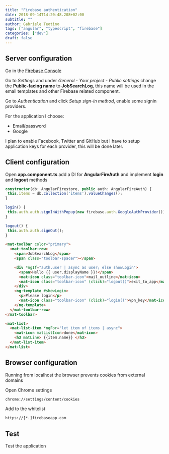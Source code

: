 ```yaml
---
title: "Firebase authentication"
date: 2018-09-14T14:20:48.208+02:00
subtitle: ""
author: Gabriele Teotino
tags: ["angular", "typescript", "firebase"]
categories: ["dev"]
draft: false
---
```


<!--more-->

## Server configuration

Go in the [Firebase Console](https://console.firebase.google.com/?hl=en)

Go to *Settings* and under *General - Your project - Public settings* change the **Public-facing name** to **JobSearchLog**, this name will be used in the email templates and other Firebase related component.

Go to *Authentication* and click *Setup sign-in method*, enable some signin providers.

For the application I choose:

- Email/password
- Google

I plan to enable Facebook, Twitter and GitHub but I have to setup application keys for each provider, this will be done later.

## Client configuration

Open **app.component.ts** add a DI for **AngularFireAuth** and implement **login** and **logout** methods

```typescript
constructor(db: AngularFirestore, public auth: AngularFireAuth) {
 this.items = db.collection('items').valueChanges();
}

login() {
 this.auth.auth.signInWithPopup(new firebase.auth.GoogleAuthProvider());
}

logout() {
 this.auth.auth.signOut();
}
```

```html
<mat-toolbar color="primary">
  <mat-toolbar-row>
    <span>JobSearchLog</span>
    <span class="toolbar-spacer"></span>

    <div *ngIf="auth.user | async as user; else showLogin">
      <span>Hello {{ user.displayName }}!</span>
      <mat-icon class="toolbar-icon">mail_outline</mat-icon>
      <mat-icon class="toolbar-icon" (click)="logout()">exit_to_app</mat-icon>
    </div>
    <ng-template #showLogin>
      <p>Please login</p>
      <mat-icon class="toolbar-icon" (click)="login()">vpn_key</mat-icon>
    </ng-template>
  </mat-toolbar-row>
</mat-toolbar>

<mat-list>
  <mat-list-item *ngFor="let item of items | async">
    <mat-icon matListIcon>done</mat-icon>
    <h3 matLine> {{item.name}} </h3>
  </mat-list-item>
</mat-list>
```

## Browser configuration

Running from localhost the browser prevents cookies from external domains

Open Chrome settings

```html
chrome://settings/content/cookies
```

Add to the whitelist
```html
https://[*.]firebaseapp.com
```

## Test

Test the application
